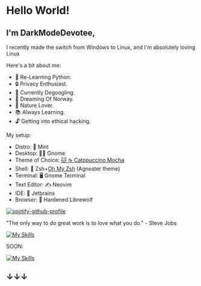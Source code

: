 # Hello World!
## I'm DarkModeDevotee, 
I recently made the switch from Windows to Linux, and I'm absolutely loving Linux 

Here's a bit about me:

- 🌱 Re-Learning Python.
- 🔒 Privacy Enthusiast.
- 🛑 Currently Degoogling.
- 🌌 Dreaming Of Norway.
- 🌲 Nature Lover.
- 📚 Always Learning.
- 🔓 Getting into ethical hacking.


My setup:
- Distro: 🌿 Mint
- Desktop: 🧙‍♂️ Gnome
- Theme of Choice: [🐱 ☕️ Catppuccino Mocha](https://github.com/catppuccin/catppuccin)
- Shell: 🐚 Zsh+[Oh My Zsh](https://github.com/ohmyzsh/ohmyzsh) (Agnoster theme)
- Terminal: 🖥️ Gnome Terminal
- Text Editor: ✍️ Neovim
- IDE: 🧠 Jetbrains
- Browser: 🦊 Hardened Librewolf

[![spotify-github-profile](https://spotify-github-profile.vercel.app/api/view?uid=31eqq5xxgji4ywbcei7345374b6m&cover_image=true&theme=default&show_offline=true&background_color=121212&interchange=true&bar_color=ffffff&bar_color_cover=true)](https://spotify-github-profile.vercel.app/api/view?uid=31eqq5xxgji4ywbcei7345374b6m&redirect=true)

"The only way to do great work is to love what you do." - Steve Jobs 

[![My Skills](https://skillicons.dev/icons?i=md,neovim,linux,unreal,py,idea)](https://skillicons.dev)

SOON:

[![My Skills](https://skillicons.dev/icons?i=bash)](https://skillicons.dev)
## ↓↓↓
